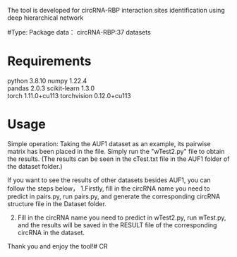 
The tool is developed for circRNA-RBP interaction sites identification using deep hierarchical network

#Type: Package
data：
circRNA-RBP:37 datasets

# Requirements
python                    3.8.10
numpy                     1.22.4   
pandas                    2.0.3 
scikit-learn              1.3.0    
torch                     1.11.0+cu113 
torchvision               0.12.0+cu113  
# Usage
Simple operation: 
Taking the AUF1 dataset as an example, its pairwise matrix has been placed in the file. Simply run the "wTest2.py" file to obtain the results. (The results can be seen in the cTest.txt file in the AUF1 folder of the dataset folder.)

If you want to see the results of other datasets besides AUF1, you can follow the steps below，
1.Firstly, fill in the circRNA name you need to predict in pairs.py, run pairs.py, and generate the corresponding circRNA structure file in the Dataset folder.

2. Fill in the circRNA name you need to predict in wTest2.py, run wTest.py, and the results will be saved in the RESULT file of the corresponding circRNA in the dataset.

Thank you and enjoy the tool!# CR

